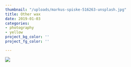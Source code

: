 ```yaml
---
thumbnail: "/uploads/markus-spiske-516263-unsplash.jpg"
title: Other wax
date: 2019-01-03
categories:
- photography
- yellow
project_bg_color: ''
project_fg_color: ''

---
```

![](/uploads/markus-spiske-516263-unsplash.jpg)